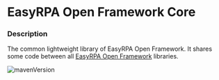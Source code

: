 # EasyRPA Open Framework Core 

### Description

The common lightweight library of EasyRPA Open Framework. It shares some code between all 
[EasyRPA Open Framework](https://github.com/easy-rpa/openframework) libraries.

![mavenVersion](https://img.shields.io/maven-central/v/eu.easyrpa/easy-rpa-openframework-core)

  
